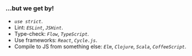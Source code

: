### ...but we get by!

* *`use strict`*.
* Lint: *`ESLint`*, *`JSHint`*.
* Type-check: *`Flow`*, *`TypeScript`*.
* Use frameworks: *`React`*, *`Cycle.js`*.
* Compile to JS from something else: *`Elm`*, *`Clojure`*, *`Scala`*, *`CoffeeScript`*.
